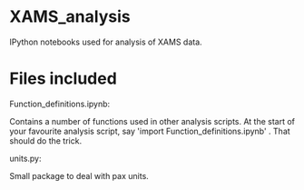 # XAMS_analysis
IPython notebooks used for analysis of XAMS data.

# Files included
Function_definitions.ipynb:

Contains a number of functions used in other analysis scripts.
At the start of your favourite analysis script, say 'import Function_definitions.ipynb' . That should do the trick.

units.py:

Small package to deal with pax units.
